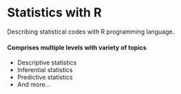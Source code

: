 # Statistics with R
Describing statistical codes with R programming language.

#### Comprises multiple levels with variety of topics
+ Descriptive statistics
+ Inferential statistics
+ Predictive statistics
+ And more...
